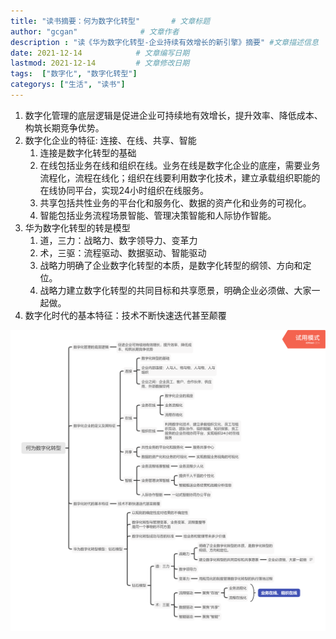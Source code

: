 ```yaml
---
title: "读书摘要：何为数字化转型"       # 文章标题
author: "gcgan"              # 文章作者
description : "读《华为数字化转型-企业持续有效增长的新引擎》摘要" #文章描述信息
date: 2021-12-14            # 文章编写日期
lastmod: 2021-12-14         # 文章修改日期
tags:  ["数字化", "数字化转型"]
categorys: ["生活", "读书"]
---
```

1. 数字化管理的底层逻辑是促进企业可持续地有效增长，提升效率、降低成本、构筑长期竞争优势。
1. 数字化企业的特征: 连接、在线、共享、智能
    1. 连接是数字化转型的基础
    1. 在线包括业务在线和组织在线。业务在线是数字化企业的底座，需要业务流程化，流程在线化；组织在线要利用数字化技术，建立承载组织职能的在线协同平台，实现24小时组织在线服务。
    1. 共享包括共性业务的平台化和服务化、数据的资产化和业务的可视化。
    1. 智能包括业务流程场景智能、管理决策智能和人际协作智能。
1. 华为数字化转型的转是模型
    1. 道，三力：战略力、数字领导力、变革力
    1. 术，三驱：流程驱动、数据驱动、智能驱动
    1. 战略力明确了企业数字化转型的本质，是数字化转型的纲领、方向和定位。
    1. 战略力建立数字化转型的共同目标和共享愿景，明确企业必须做、大家一起做。
1. 数字化时代的基本特征：技术不断快速迭代甚至颠覆

![何为数字化转型](/images/何为数字化转型.png)